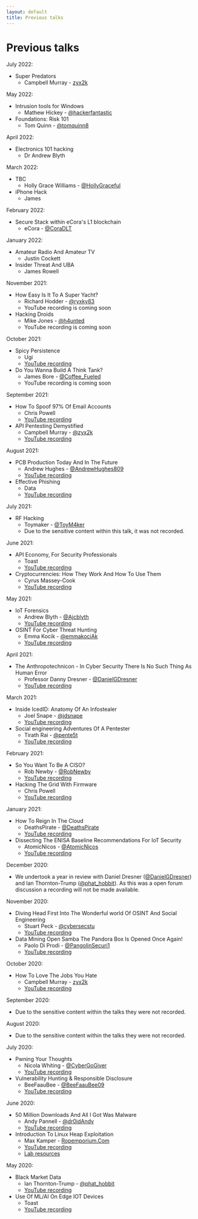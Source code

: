 ```yaml
---
layout: default
title: Previous talks
---
```

# Previous talks

July 2022:
* Super Predators
  * Campbell Murray - [zyx2k](https://twitter.com/zyx2k)

May 2022:
* Intrusion tools for Windows
  * Mathew Hickey - [@hackerfantastic](https://twitter.com/hackerfantastic)
* Foundations: Risk 101
  * Tom Quinn - [@tomquinn8](https://twitter.com/tomquinn8)

April 2022:
* Electronics 101 hacking
  * Dr Andrew Blyth

March 2022:
* TBC
  * Holly Grace Williams - [@HollyGraceful](https://twitter.com/HollyGraceful)
* iPhone Hack
  * James

February 2022:
* Secure Stack within eCora's L1 blockchain
  * eCora - [@CoraDLT](https://twitter.com/eCoraDLT)

January 2022:
* Amateur Radio And Amateur TV
  * Justin Cockett
* Insider Threat And UBA
  * James Rowell

November 2021:
* How Easy Is It To A Super Yacht?
  * Richard Hodder - [@ryxky83](https://twitter.com/ryxky83)
  * YouTube recording is coming soon
* Hacking Droids
  * Mike Jones - [@h4unted](https://twitter.com/h4unted)
  * YouTube recording is coming soon

October 2021:
* Spicy Persistence
  * Ugi
  * [YouTube recording](https://www.youtube.com/watch?v=49H5sAGDPNo)
* Do You Wanna Build A Think Tank?
  * James Bore - [@Coffee_Fueled](https://twitter.com/Coffee_Fueled)
  * YouTube recording is coming soon

September 2021:
* How To Spoof 97% Of Email Accounts
  * Chris Powell
  * [YouTube recording](https://www.youtube.com/watch?v=vSRKD68dNGk)
* API Pentesting Demystified
  * Campbell Murray - [@zyx2k](https://twitter.com/zyx2k)
  * [YouTube recording](https://www.youtube.com/watch?v=hUY3t8hyfws)

August 2021:
* PCB Production Today And In The Future
  * Andrew Hughes - [@AndrewHughes809](https://twitter.com/AndrewHughes809)
  * [YouTube recording](https://www.youtube.com/watch?v=99hm7jObqxc)
* Effective Phishing
  * Data
  * [YouTube recording](https://www.youtube.com/watch?v=Z-ws1DeXtCk)

July 2021:
* RF Hacking
  * Toymaker - [@ToyM4ker](https://twitter.com/ToyM4ker)
  * Due to the sensitive content within this talk, it was not recorded.

June 2021:
* API Economy, For Security Professionals
  * Toast
  * [YouTube recording](https://www.youtube.com/watch?v=8M7rOnPHCsA)
* Cryptocurrencies: How They Work And How To Use Them
  * Cyrus Massey-Cook
  * [YouTube recording](https://www.youtube.com/watch?v=T4WNo6L4__I)

May 2021:
* IoT Forensics
  * Andrew Blyth - [@Ajcblyth](https://twitter.com/Ajcblyth)
  * [YouTube recording](https://www.youtube.com/watch?v=9fbYJBsJ2-w)
* OSINT For Cyber Threat Hunting
  * Emma Kocik - [@emmakociAk](https://twitter.com/emmakociAk)
  * [YouTube recording](https://www.youtube.com/watch?v=zdb0S-8vJNM)

April 2021:
* The Anthropotechnicon - In Cyber Security There Is No Such Thing As Human Error
  * Professor Danny Dresner - [@DanielGDresner](https://twitter.com/DanielGDresner)
  * [YouTube recording](https://www.youtube.com/watch?v=Q5nXNQJXNhA)

March 2021: 
* Inside IcedID: Anatomy Of An Infostealer
  * Joel Snape - [@jdsnape](https://twitter.com/jdsnape)
  * [YouTube recording](https://www.youtube.com/watch?v=YEqLIR6hfOM)
* Social engineering Adventures Of A Pentester
  * Tirath Rai - [@pente5t](https://twitter.com/pente5t)
  * [YouTube recording](https://www.youtube.com/watch?v=sL4-V6v-vUc)

February 2021:
* So You Want To Be A CISO?
  * Rob Newby - [@RobNewby](https://twitter.com/robnewby)
  * [YouTube recording](https://www.youtube.com/watch?v=WyFv4yPVACU)
* Hacking The Grid With Firmware
  * Chris Powell
  * [YouTube recording](https://www.youtube.com/watch?v=FzRqpHSj1FQ)

January 2021:
* How To Reign In The Cloud
  * DeathsPirate - [@DeathsPirate](https://twitter.com/DeathsPirate)
  * [YouTube recording](https://www.youtube.com/watch?v=F9lPS9Xh_v0)
* Dissecting The ENISA Baseline Recommendations For IoT Security
  * AtomicNicos - [@AtomicNicos](https://twitter.com/AtomicNicos)
  * [YouTube recording](https://www.youtube.com/watch?v=VEkWpGB_s8c)

December 2020:
* We undertook a year in review with Daniel Dresner ([@DanielGDresner](https://twitter.com/DanielGDresner)) and Ian Thornton-Trump ([@phat_hobbit](https://twitter.com/phat_hobbit)). As this was a open forum discussion a recording will not be made available.

November 2020:
* Diving Head First Into The Wonderful world Of OSINT And Social Engineering
  * Stuart Peck - [@cybersecstu](https://twitter.com/cybersecstu)
  * [YouTube recording](https://www.youtube.com/watch?v=44KeIpg55es)
* Data Mining Open Samba The Pandora Box Is Opened Once Again!
  * Paolo Di Prodi - [@PangolinSecuri1](https://twitter.com/PangolinSecuri1)
  * [YouTube recording](https://www.youtube.com/watch?v=Q4Q7njInKPc)

October 2020:
* How To Love The Jobs You Hate
  * Campbell Murray - [zyx2k](https://twitter.com/zyx2k)
  * [YouTube recording](https://www.youtube.com/watch?v=CrPO2FdPouo)

September 2020:
* Due to the sensitive content within the talks they were not recorded.

August 2020: 
* Due to the sensitive content within the talks they were not recorded.

July 2020:
* Pwning Your Thoughts
  * Nicola Whiting - [@CyberGoGiver](https://twitter.com/CyberGoGiver)
  * [YouTube recording](https://www.youtube.com/watch?v=e8tojyPEN0w)
* Vulnerability Hunting & Responsible Disclosure
  * BeeFaauBee - [@BeeFaauBee09](https://twitter.com/BeeFaauBee09)
  * [YouTube recording](https://www.youtube.com/watch?v=Ng-9bSJoEjE)

June 2020:
* 50 Million Downloads And All I Got Was Malware
  * Andy Pannell - [@dr0idAndy](https://twitter.com/dr0idAndy)
  * [YouTube recording](https://www.youtube.com/watch?v=6jdw20_pxVY)
* Introduction To Linux Heap Exploitation
  * Max Kamper - [Ropemporium.Com](https://ropemporium.com/)
  * [YouTube recording](https://www.youtube.com/watch?v=xn1S5I2wGH8)
  * [Lab resources](http://dc441905.org/files/HeapLAB_DC441905.tar.gz)

May 2020: 
* Black Market Data
  * Ian Thornton-Trump - [@phat_hobbit](ttps://twitter.com/phat_hobbit)
  * [YouTube recording](https://www.youtube.com/watch?v=_FgH3KEvtL0)
* Use Of ML/AI On Edge IOT Devices
  * Toast
  * [YouTube recording](https://www.youtube.com/watch?v=_FgH3KEvtL0)

